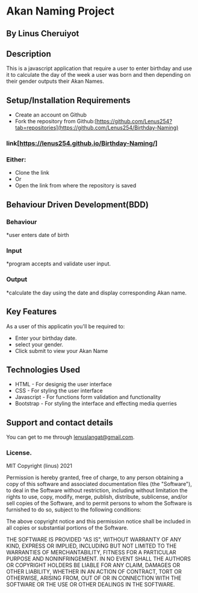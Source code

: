 # Akan Naming Project
## By Linus Cheruiyot
## Description
This is a javascript application that require a user to enter birthday and use it to calculate the day of the week a user was born and then depending on their gender outputs their Akan Names.
## Setup/Installation Requirements
* Create an account on Github
* Fork the repository from Github:[https://github.com/Lenus254?tab=repositories](https://github.com/Lenus254/Birthday-Naming)
### link[https://lenus254.github.io/Birthday-Naming/]
### Either:
* Clone the link
* Or
* Open the link from where the repository is saved 
## Behaviour Driven Development(BDD)
### Behaviour
*user enters date of birth
### Input
*program accepts and validate user input.
### Output
*calculate the day using the date and display corresponding Akan name.
## Key Features
As a user of this applicatin you'll be required to:
* Enter your birthday date.
* select your gender.
* Click submit to view your Akan Name
## Technologies Used
* HTML - For designig the user interface
* CSS - For styling the user interface
* Javascript - For functions form validation and functionality
* Bootstrap - For styling the interface and effecting media querries
## Support and contact details
You can get to me through lenuslangat@gmail.com.
### License.
MIT Copyright (linus) 2021

Permission is hereby granted, free of charge, to any person obtaining a copy of this software and associated documentation files (the "Software"), to deal in the Software without restriction, including without limitation the rights to use, copy, modify, merge, publish, distribute, sublicense, and/or sell copies of the Software, and to permit persons to whom the Software is furnished to do so, subject to the following conditions:

The above copyright notice and this permission notice shall be included in all copies or substantial portions of the Software.

THE SOFTWARE IS PROVIDED "AS IS", WITHOUT WARRANTY OF ANY KIND, EXPRESS OR IMPLIED, INCLUDING BUT NOT LIMITED TO THE WARRANTIES OF MERCHANTABILITY, FITNESS FOR A PARTICULAR PURPOSE AND NONINFRINGEMENT. IN NO EVENT SHALL THE AUTHORS OR COPYRIGHT HOLDERS BE LIABLE FOR ANY CLAIM, DAMAGES OR OTHER LIABILITY, WHETHER IN AN ACTION OF CONTRACT, TORT OR OTHERWISE, ARISING FROM, OUT OF OR IN CONNECTION WITH THE SOFTWARE OR THE USE OR OTHER DEALINGS IN THE SOFTWARE.


